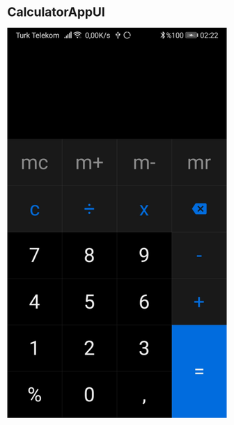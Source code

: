 # CalculatorAppUI

![image](https://github.com/VBT-Intership/FatihEmreKalem-CalculatorAppUI/blob/master/asset/calculator.jpg?raw=true)
